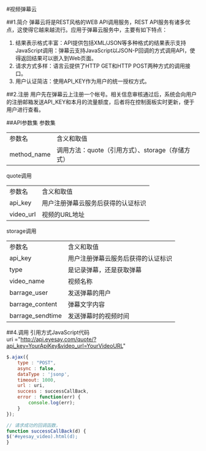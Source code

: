 #视频弹幕云

##1.简介
弹幕云将是REST风格的WEB API调用服务，REST API服务有诸多优点，这使得它越来越流行。应用于弹幕云服务中，主要有如下特点：
1.	结果表示格式丰富：API提供包括XML/JSON等多种格式的结果表示支持JavaScript调用：弹幕云支持JavaScript以JSON-P回调的方式调用API，使得返回结果可以嵌入到Web页面。
2.	请求方式多样：语言云提供了HTTP GET和HTTP POST两种方式的调用接口。
3.	用户认证简洁：使用API_KEY作为用户的统一授权方式。

##2.注册
用户先在弹幕云上注册一个帐号。相关信息审核通过后，系统会向用户的注册邮箱发送API_KEY和本月的流量额度，后者将在控制面板实时更新，便于用户进行查看。

##API参数集
参数集
<table>
   <tr>
      <td>参数名</td>
      <td>含义和取值</td>
   </tr>
   <tr>
      <td>method_name</td>
      <td>调用方法：quote（引用方式）、storage（存储方式）</td>
   </tr>
</table>

quote调用
<table>
   <tr>
      <td>参数名</td>
      <td>含义和取值</td>
   </tr>
   <tr>
      <td>api_key</td>
      <td>用户注册弹幕云服务后获得的认证标识</td>
   </tr>
   <tr>
      <td>video_url</td>
      <td>视频的URL地址</td>
   </tr>
</table>

storage调用
<table>
   <tr>
      <td>参数名</td>
      <td>含义和取值</td>
   </tr>
   <tr>
      <td>api_key</td>
      <td>用户注册弹幕云服务后获得的认证标识</td>
   </tr>
   <tr>
      <td>type</td>
      <td>是记录弹幕，还是获取弹幕</td>
   </tr>
   <tr>
      <td>video_name</td>
      <td>视频名称</td>
   </tr>
   <tr>
      <td>barrage_user</td>
      <td>发送弹幕的用户</td>
   </tr>
   <tr>
      <td>barrage_content</td>
      <td>弹幕文字内容</td>
   </tr>
   <tr>
      <td>barrage_sendtime</td>
      <td>发送弹幕时的视频时间</td>
   </tr>
</table>

##4.调用
引用方式JavaScript代码<br>
uri ="http://api.eyesay.com/quote/?api_key=YourApiKey&video_url=YourVideoURL"

```javascript
$.ajax({
	type : "POST",
	async : false,
	dataType : 'jsonp',
	timeout: 1000,    
	url : uri,
	success : successCallBack,
	error : function(err) {
		console.log(err);
	}
});

// 请求成功的回调函数，
function successCallBack(d) {
$('#eyesay_video).html(d);
}
```